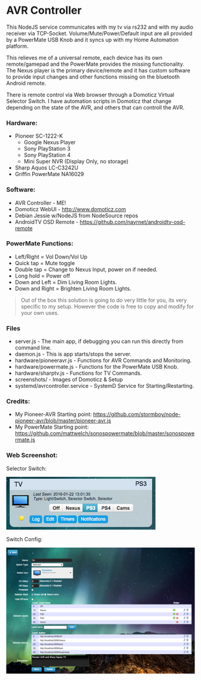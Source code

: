 # AVR Controller

This NodeJS service communicates with my tv via rs232 and with my audio receiver via TCP-Socket. Volume/Mute/Power/Default input are all provided by a PowerMate USB Knob and it syncs up with my Home Automation platform.

This relieves me of a universal remote, each device has its own remote/gamepad and the PowerMate provides the missing functionality. The Nexus player is the primary device/remote and it has custom software to provide input changes and other functions missing on the bluetooth Android remote.

There is remote control via Web browser through a Domoticz Virtual Selector Switch. I have automation scripts in Domoticz that change depending on the state of the AVR, and others that can controll the AVR.

### Hardware:
* Pioneer SC-1222-K
  * Google Nexus Player
  * Sony PlayStation 3
  * Sony PlayStation 4
  * Mini Super NVR (Display Only, no storage)
* Sharp Aquos LC-C3242U
* Griffin PowerMate NA16029

### Software:
* AVR Controller - ME!
* Domoticz WebUI - http://www.domoticz.com
* Debian Jessie w/NodeJS from NodeSource repos
* AndroidTV OSD Remote - https://github.com/nayrnet/androidtv-osd-remote

### PowerMate Functions: 
* Left/Right = Vol Down/Vol Up
* Quick tap = Mute toggle
* Double tap = Change to Nexus Input, power on if needed.
* Long hold = Power off
* Down and Left = Dim Living Room Lights.
* Down and Right = Brighten Living Room Lights.

> Out of the box this solution is going to do very little for you, its very specific to my setup. However the code is free to copy and modify for your own uses.

### Files
* server.js - The main app, if debugging you can run this directly from command line.
* daemon.js - This is app starts/stops the server.
* hardware/pioneeravr.js - Functions for AVR Commands and Monitoring.
* hardware/powermate.js - Functions for the PowerMate USB Knob.
* hardware/sharptv.js - Functions for TV Commands.
* screenshots/ - Images of Domoticz & Setup
* systemd/avrcontroller.service - SystemD Service for Starting/Restarting.


### Credits:
* My Pioneer-AVR Starting point: https://github.com/stormboy/node-pioneer-avr/blob/master/pioneer-avr.js
* My PowerMate Starting point: https://github.com/mattwelch/sonospowermate/blob/master/sonospowermate.js

### Web Screenshot:
Selector Switch:

![Domoticz Selector Switch](screenshots/screenshot-button.png)

Switch Config:

![Domoticz Switch Config](screenshots/screenshot-config.png)

